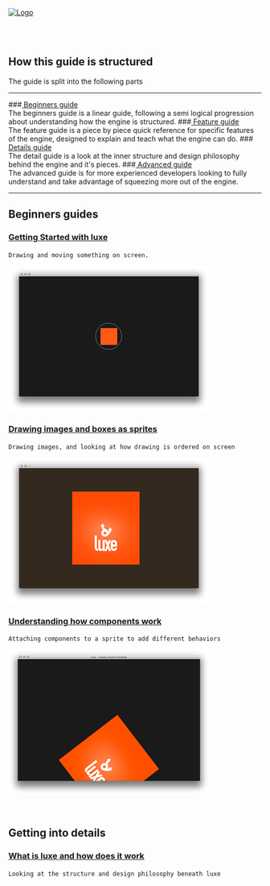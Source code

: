 
[![Logo](http://luxeengine.com/images/logo.png)](index.html)

<br/>
<br/>

## How this guide is structured
	
The guide is split into the following parts

----

###[ Beginners guide ](#beginnersguide)   
The beginners guide is a linear guide, following a semi logical progression about understanding how the engine is structured.
###[ Feature guide ](#featureguide)   
The feature guide is a piece by piece quick reference for specific features of the engine, designed to explain and teach what the engine can do.
###[ Details guide ](#detailguide)   
The detail guide is a look at the inner structure and design philosophy behind the engine and it's pieces.
###[ Advanced guide ](#advancedguide)   
The advanced guide is for more experienced developers looking to fully understand and take advantage of squeezing more out of the engine.

----

## Beginners guides

### [ Getting Started with luxe ](guide.gettingstarted.html)
	Drawing and moving something on screen.
[ ![getting started guide screenshot](images/guide.gettingstarted.png) ](guide.gettingstarted.html)

### [ Drawing images and boxes as sprites ](guide.sprites.html)
	Drawing images, and looking at how drawing is ordered on screen
[ ![sprites guide screenshot](images/guide.sprites.png) ](guide.sprites.html)

### [ Understanding how components work ](guide.basiccomponents.html)
	Attaching components to a sprite to add different behaviors
[ ![components guide screenshot](images/guide.basiccomponents.png) ](guide.basiccomponents.html)


&nbsp;

## Getting into details
 

### [ What is luxe and how does it work ](guide.understandingluxe.html)
	Looking at the structure and design philosophy beneath luxe



&nbsp;   
&nbsp;   
&nbsp;   

